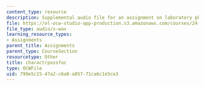 ```yaml
---
content_type: resource
description: Supplemental audio file for an assignment on laboratory phonology.
file: https://ol-ocw-studio-app-production.s3.amazonaws.com/courses/24-910-topics-in-linguistic-theory-laboratory-phonology-spring-2007/799e5c1547a2c6a0a05771ca6c1e5ce3_charactrpossfoc.wav
file_type: audio/x-wav
learning_resource_types:
- Assignments
parent_title: Assignments
parent_type: CourseSection
resourcetype: Other
title: charactrpossfoc
type: OCWFile
uid: 799e5c15-47a2-c6a0-a057-71ca6c1e5ce3
---
```

